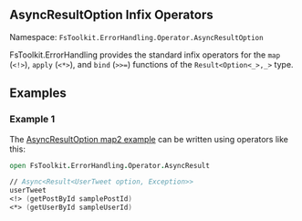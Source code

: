 ## AsyncResultOption Infix Operators

Namespace: `FsToolkit.ErrorHandling.Operator.AsyncResultOption`

FsToolkit.ErrorHandling provides the standard infix operators for the `map` (`<!>`), `apply` (`<*>`), and `bind` (`>>=`) functions of the `Result<Option<_>,_>` type.

## Examples

### Example 1

The [AsyncResultOption map2 example](../asyncResultOption/map2.md#example-1) can be written using operators like this:

```fsharp
open FsToolkit.ErrorHandling.Operator.AsyncResult

// Async<Result<UserTweet option, Exception>>
userTweet 
<!> (getPostById samplePostId) 
<*> (getUserById sampleUserId)
```
